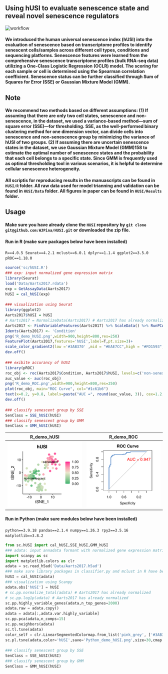## Using hUSI to evaluate senescence state and reveal novel senescence regulators
![workflow](Fig1.png)
#### We introduced the human universal senescence index (hUSI) into the evaluation of senescence based on transcriptome profiles to identify senescent cells/samples across different cell types, conditions and sequencing platforms. Senescence features were learned from the comprehensive senescence transcriptome profiles (bulk RNA-seq data) utilizing a One-Class Logistic Regression (OCLR) model. The scoring for each sample or cell is determined using the Spearman correlation coefficient. Senescence status can be further classified through Sum of Squares for Error (SSE) or Gaussian Mixture Model (GMM).
## Note
#### We recommend two methods based on different assumptions: (1) If assuming that there are only two cell states, senescence and non-senescence, in the dataset, we used a variance-based method—sum of square error (SSE)—for thresholding. SSE, as the well-performed binary clustering method for one dimension vector, can divide cells into senescence and non-senescence group by minimizing the variance of hUSI of two groups. (2) If assuming there are uncertain senescence states in the dataset, we use Gaussian Mixture Model (GMM)158 to estimate the optimal number of senescence states and the probability that each cell belongs to a specific state. Since GMM is frequently used as optimal thresholding tool in various scenarios, it is helpful to determine cellular senescence heterogeneity.
#### All scriptis for reproducing results in the manuascripts can be found in `HUSI/R` folder. All raw data used for model trianning and validation can be found in `HUSI/Data` folder. All figures in paper can be found in `HUSI/Results` folder.
## Usage
#### Make sure you have already clone the `HUSI` repository by `git clone git@github.com:WJPina/HUSI.git` or downloaded the zip file.
#### Run in R (make sure packages below have been installed)
`R==4.0.5 Seurat==4.2.1 mclust==6.0.1 dplyr==1.1.4 ggplot2==3.5.0 pROC==1.18.0`
```R
source('sc/hUSI.R')
### exp: input normalized gene expression matrix 
library(Seurat)
load('Data/Aarts2017.rdata')
exp = GetAssayData(Aarts2017)
hUSI = cal_hUSI(exp)

### visualization using Seurat
library(ggplot2)
Aarts2017$hUSI = hUSI
# Aarts2017 = NormalizeData(Aarts2017) # Aarts2017 has already normalized 
Aarts2017 <- FindVariableFeatures(Aarts2017) %>% ScaleData() %>% RunPCA() %>% RunTSNE(dims=1:15)
Idents(Aarts2017) <- 'Condition'
png('R_demo_hUSI.png',width=900,height=800,res=250)
FeaturePlot(Aarts2017,features='hUSI',label=T,pt.size=3)+
scale_color_gradient2(low ='#3AB370' ,mid = "#EAE7CC",high = "#FD1593",midpoint = 0.5)
dev.off()

### exibite accurancy of hUSI
library(pROC)
roc_obj <- roc(Aarts2017$Condition, Aarts2017$hUSI, levels=c('non-senescent', 'senescent'), direction='<')
auc_value <- auc(roc_obj)
png('R_demo_ROC.png',width=900,height=800,res=250)
plot(roc_obj, main="ROC Curve", col="#1c61b6")
text(x=0.2, y=0.8, labels=paste("AUC =", round(auc_value, 3)), cex=1.2, col="red")
dev.off()

### classify senescent group by SSE
SenClass = SSE_hUSI(hUSI)
### classify senescent group by GMM
SenClass = GMM_hUSI(hUSI)
```
R_demo_hUSI            |  R_demo_ROC
:-------------------------:|:-------------------------:
![R_demo_hUSI](R_demo_hUSI.png) |  ![R_demo_ROC](R_demo_ROC.png)

#### Run in Python (make sure modules below have been installed)
`python==3.9.18 pandas==2.1.4 numpy==1.26.3 rpy2==3.5.16 matplotlib==3.8.2`
```python
from sc.hUSI import cal_hUSI,SSE_hUSI,GMM_hUSI
### adata: input annadata formant with normalized gene expression matrix included as X
import scanpy as sc
import matplotlib.colors as clr
adata = sc.read_h5ad('Data/Aarts2017.h5ad')
### make sure library packages in classifier.py and mclust in R have been installed
hUSI = cal_hUSI(adata)
### visualization using Scanpy
adata.obs['hUSI'] = hUSI
# sc.pp.normalize_total(adata) # Aarts2017 has already normalized 
# sc.pp.log1p(adata) # Aarts2017 has already normalized 
sc.pp.highly_variable_genes(adata,n_top_genes=2000)
adata.raw = adata.copy()
adata = adata[:,adata.var.highly_variable]
sc.pp.pca(adata,n_comps=15)
sc.pp.neighbors(adata)
sc.tl.tsne(adata)
color_self = clr.LinearSegmentedColormap.from_list('pink_grey', ['#3AB370',"#EAE7CC","#FD1593"], N=256)
sc.pl.tsne(adata,color='hUSI',save='Python_demo_hUSI.png',size=30,cmap = color_self)

### classify senescent group by SSE
SenClass = SSE_hUSI(hUSI)
### classify senescent group by GMM
SenClass = GMM_hUSI(hUSI)
```